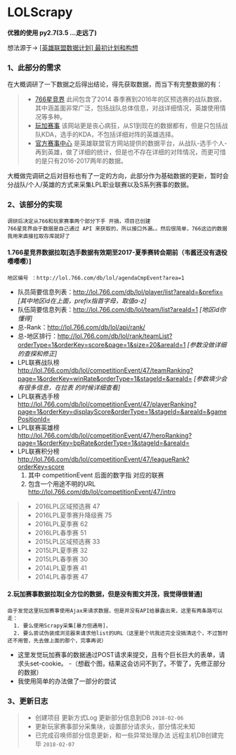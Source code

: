 # LOLScrapy
**优雅的使用 py2.7(3.5 ...走远了)**

想法源于-> [[英雄联盟数据计划] 最初计划和构想](http://stringair.xin/?p=824)
### 1、此部分的需求
  在大概调研了一下数据之后得出结论，得先获取数据，而当下有完整数据的有：
   >* [766星竞界](http://lol.766.com/tour/47) 此间包含了2014 春季赛到2016年的区预选赛的战队数据，其中涵盖面非常广泛，包括战队总体信息，对战详细情况，英雄使用情况等多种。
   >* [玩加赛事](http://www.wanplus.com/lol/teamstats) 该网站更是丧心病狂，从S1到现在的数据都有，但是只包括战队KDA，选手的KDA，不包括详细对阵的英雄选择。
   >* [官方赛事中心](http://lpl.qq.com/es/data/) 是英雄联盟官方网站提供的数据平台，从战队-选手个人-再到英雄，做了详细的统计，但是也不存在详细的对阵情况，而更可惜的是只有2016-2017两年的数据。

   大概做完调研之后对目标也有了一定的方向，此部分作为基础数据的更新，暂时会分战队/个人/英雄的方式来采集LPL职业联赛以及S系列赛事的数据。

### 2、该部分的实现
  	调研后决定从766和玩家赛事两个部分下手 开搞，项目已创建
	766星竞界由于数据是自己通过 API 来获取的，所以接口外漏。。然后很简单，766这边的数据我用来直接拉取存库就好了

#### 1.766星竞界数据拉取[选手数据有效期至2017-夏季赛转会期前（韦酱还没有退役嘤嘤嘤）]
	地区编号 ：http://lol.766.com/db/lol/agendaCmpEvent?area=1
 - 队员简要信息列表：http://lol.766.com/db/lol/player/list?areaId=&prefix= *[其中地区id在上面，prefix指首字母，取值a-z]*
 - ​队伍简要信息列表：http://lol.766.com/db/lol/team/list?areaId=1 *[地区id你懂得]*
 - 总-Rank：http://lol.766.com/db/lol/api/rank/ 
 - 总-地区排行：http://lol.766.com/db/lol/rank/teamList?orderType=1&orderKey=score&page=1&size=20&areaId=1 *[参数没做详细的查探和修正]*
 - LPL联赛战队榜 http://lol.766.com/db/lol/competitionEvent/47/teamRanking?page=1&orderKey=winRate&orderType=1&stageId=&areaId=  *[参数填少会有很多信息，在拉表 的时候详细查看]*
 - LPL联赛选手榜 http://lol.766.com/db/lol/competitionEvent/47/playerRanking?page=1&orderKey=displayScore&orderType=1&stageId=&areaId=&gamePositionId=
 - LPL联赛英雄榜 http://lol.766.com/db/lol/competitionEvent/47/heroRanking?page=1&orderKey=bpRate&orderType=1&stageId=&areaId=
 - LPL联赛积分榜 http://lol.766.com/db/lol/competitionEvent/47/leagueRank?orderKey=score
    1. 其中 competitionEvent 后面的数字指 对应的联赛
    2. 包含一个用途不明的URL http://lol.766.com/db/lol/competitionEvent/47/intro
  >* 2016LPL区域预选赛    47
  >* 2016LPL夏季赛升降级赛 75
  >* 2016LPL夏季赛  62
  >* 2016LPL春季赛 51
  >* 2015LPL区域预选赛 33
  >* 2015LPL夏季赛 32  
  >* 2015LPL春季赛 30
  >* 2014LPL夏季赛 41
  >* 2014LPL春季赛  47

#### 2.玩加赛事数据拉取[全方位的数据，但是没有图文并茂，我觉得很普通]
	由于发觉这里玩加赛事使用Ajax来请求数据，但是并没有API给暴露出来，这里有两条路可以走：
	  1. 要么使用Scrapy采集[暴力但通用]，
	  2. 要么尝试伪装成浏览器来请求他list的URL（这里是个坑我还完全没搞清这个，不过暂时还不用管，先去做上面的那个，完事再说）

 - 这里发觉玩加赛事的数据通过POST请求来提交，且有个巨长巨大的表单，请求头set-cookie。
 -（想截个图，结果这会访问不到了。不管了，先修正部分的数据）
 - 我使用简单的办法做了一部分的尝试
### 3、更新日志
> - 创建项目  更新方式Log 更新部分信息到DB  `2018-02-06`
> - 更新玩家赛事部分采集块，设置部分请求头，部分情况未知
> - 已完成召唤师部分信息更新，和一些异常处理办法 远程主机DB创建完毕 `2018-02-07`

